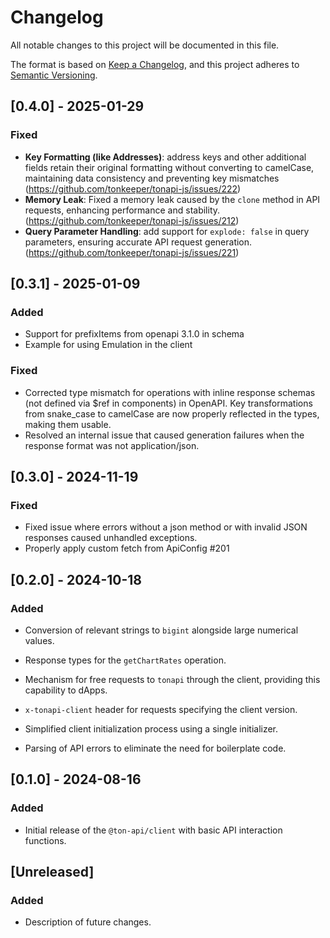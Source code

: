 # Changelog

All notable changes to this project will be documented in this file.

The format is based on [Keep a Changelog](https://keepachangelog.com/en/1.0.0/),
and this project adheres to [Semantic Versioning](https://semver.org/).
## [0.4.0] - 2025-01-29

### Fixed
- **Key Formatting (like Addresses)**: address keys and other additional fields retain their original formatting without converting to camelCase, maintaining data consistency and preventing key mismatches (https://github.com/tonkeeper/tonapi-js/issues/222)
- **Memory Leak**: Fixed a memory leak caused by the `clone` method in API requests, enhancing performance and stability. (https://github.com/tonkeeper/tonapi-js/issues/212)
- **Query Parameter Handling**: add support for `explode: false` in query parameters, ensuring accurate API request generation. (https://github.com/tonkeeper/tonapi-js/issues/221)

## [0.3.1] - 2025-01-09

### Added
- Support for prefixItems from openapi 3.1.0 in schema
- Example for using Emulation in the client

### Fixed
- Corrected type mismatch for operations with inline response schemas (not defined via $ref in components) in OpenAPI. Key transformations from snake_case to camelCase are now properly reflected in the types, making them usable.
- Resolved an internal issue that caused generation failures when the response format was not application/json.

## [0.3.0] - 2024-11-19

### Fixed
- Fixed issue where errors without a json method or with invalid JSON responses caused unhandled exceptions.
- Properly apply custom fetch from ApiConfig #201

## [0.2.0] - 2024-10-18

### Added
- Conversion of relevant strings to `bigint` alongside large numerical values.
- Response types for the `getChartRates` operation.
- Mechanism for free requests to `tonapi` through the client, providing this capability to dApps.
- `x-tonapi-client` header for requests specifying the client version.

- Simplified client initialization process using a single initializer.
- Parsing of API errors to eliminate the need for boilerplate code.

## [0.1.0] - 2024-08-16

### Added
- Initial release of the `@ton-api/client` with basic API interaction functions.

## [Unreleased]

### Added
- Description of future changes.